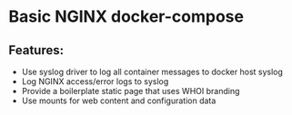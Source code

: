 # Basic NGINX docker-compose

## Features:
* Use syslog driver to log all container messages to docker host syslog
* Log NGINX access/error logs to syslog
* Provide a boilerplate static page that uses WHOI branding
* Use mounts for web content and configuration data
